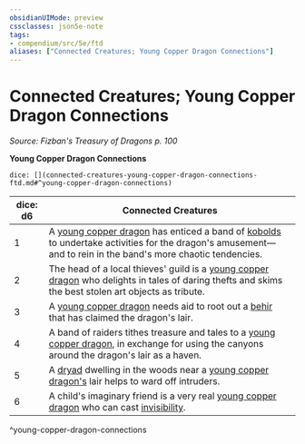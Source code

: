 ```yaml
---
obsidianUIMode: preview
cssclasses: json5e-note
tags:
- compendium/src/5e/ftd
aliases: ["Connected Creatures; Young Copper Dragon Connections"]
---
```

# Connected Creatures; Young Copper Dragon Connections
*Source: Fizban's Treasury of Dragons p. 100* 

**Young Copper Dragon Connections**

`dice: [](connected-creatures-young-copper-dragon-connections-ftd.md#^young-copper-dragon-connections)`

| dice: d6 | Connected Creatures |
|----------|---------------------|
| 1 | A [young copper dragon](5E2014官方资源/bestiary/dragon/young-copper-dragon.md) has enticed a band of [kobolds](5E2014官方资源/bestiary/humanoid/kobold.md) to undertake activities for the dragon's amusement—and to rein in the band's more chaotic tendencies. |
| 2 | The head of a local thieves' guild is a [young copper dragon](5E2014官方资源/bestiary/dragon/young-copper-dragon.md) who delights in tales of daring thefts and skims the best stolen art objects as tribute. |
| 3 | A [young copper dragon](5E2014官方资源/bestiary/dragon/young-copper-dragon.md) needs aid to root out a [behir](5E2014官方资源/bestiary/monstrosity/behir.md) that has claimed the dragon's lair. |
| 4 | A band of raiders tithes treasure and tales to a [young copper dragon](5E2014官方资源/bestiary/dragon/young-copper-dragon.md), in exchange for using the canyons around the dragon's lair as a haven. |
| 5 | A [dryad](5E2014官方资源/bestiary/fey/dryad.md) dwelling in the woods near a [young copper dragon's](5E2014官方资源/bestiary/dragon/young-copper-dragon.md) lair helps to ward off intruders. |
| 6 | A child's imaginary friend is a very real [young copper dragon](5E2014官方资源/bestiary/dragon/young-copper-dragon.md) who can cast [invisibility](5E2014官方资源/spells/invisibility.md). |
^young-copper-dragon-connections